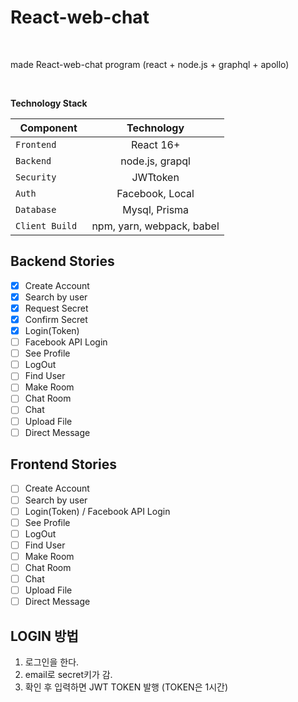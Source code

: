 # React-web-chat
<br />

made React-web-chat program (react + node.js + graphql + apollo)


<br />

**Technology Stack**

| Component | Technology |
|---|:---:|
| `Frontend` | 	React 16+ | 
| `Backend` | node.js, grapql |
| `Security` | JWTtoken |
| `Auth` | Facebook, Local |
| `Database` | Mysql, Prisma |
| `Client Build	` | npm, yarn, webpack, babel |


## Backend Stories 

- [x] Create Account
- [x] Search by user
- [x] Request Secret
- [x] Confirm Secret
- [X] Login(Token) 
- [ ] Facebook API Login 
- [ ] See Profile
- [ ] LogOut 
- [ ] Find User
- [ ] Make Room
- [ ] Chat Room
- [ ] Chat
- [ ] Upload File
- [ ] Direct Message

## Frontend Stories 

- [ ] Create Account
- [ ] Search by user
- [ ] Login(Token) / Facebook API Login 
- [ ] See Profile
- [ ] LogOut 
- [ ] Find User
- [ ] Make Room
- [ ] Chat Room
- [ ] Chat
- [ ] Upload File
- [ ] Direct Message

## LOGIN 방법 

1. 로그인을 한다.
2. email로 secret키가 감.
3. 확인 후 입력하면 JWT TOKEN 발행 (TOKEN은 1시간)
